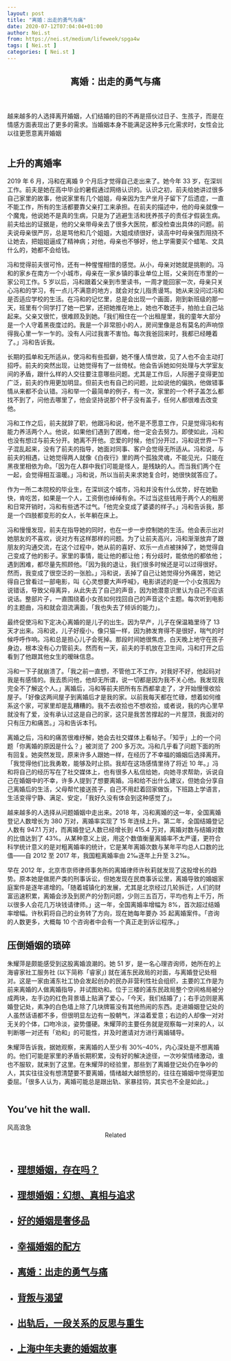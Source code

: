 ```yaml
---
layout: post
title: "离婚：出走的勇气与痛"
date: 2020-07-12T07:04:04+01:00
author: Nei.st
from: https://nei.st/medium/lifeweek/spga4w
tags: [ Nei.st ]
categories: [ Nei.st ]
---
```


<article class="post-22719 post type-post status-publish format-standard hentry category-lifeweek" id="post-22719"> <header class="page-header medium Archives"><div class="page-header__image"></div><div class="page-header__content"><h1 class="page-title text-align-center">离婚：出走的勇气与痛</h1></div> </header><div class="entry-content aesop-entry-content" id="post-22719-content"><link as="font" crossorigin="anonymous" href="//cdn.jsdelivr.net/gh/0nd1jyU39XQ/_/glyph/font-face/0uIzqoZjSuJfvSBnvgXTcApMtcVhMcpr.woff" rel="preload" type="font/woff"/><link as="font" crossorigin="anonymous" href="//cdn.jsdelivr.net/gh/0nd1jyU39XQ/_/glyph/font-face/1sTnSLZWDKucPX6SAk.woff" rel="preload" type="font/woff"/><p class="blog-post__description">越来越多的人选择离开婚姻，人们结婚的目的不再是搭伙过日子、生孩子，而是在情感方面表现出了更多的需求。当婚姻本身不能满足这种多元化需求时，女性会比以往更愿意离开婚姻</p><span id="more-22719"></span><div class="container img"><div class="aspectRatioPlaceholder"><div class="progressiveMedia" data-height="565" data-width="800"> <img alt="" class="progressiveMedia-image" data-src="https://cdn.jsdelivr.net/gh/0nd1jyU39XQ/_/img/1/1593573110773rtmvk.jpg" src="https://cdn.jsdelivr.net/gh/0nd1jyU39XQ/_/img/1/1593573110773rtmvk.jpg"/></div></div></div><h2>上升的离婚率</h2><p>2019 年 6 月，冯和在离婚 9 个月后才觉得自己走出来了。她今年 33 岁，在深圳工作。前夫是她在高中毕业的暑假通过网络认识的。认识之初，前夫给她讲过很多自己家里的故事，他说家里有几个姐姐，母亲因为生产坐月子留下了后遗症，一直不能工作，所有的生活都要靠父亲打工来承担。在前夫的描述中，他的母亲就像一个魔鬼，他说她不是真的生病，只是为了逃避生活和抚养孩子的责任才假装生病。前夫给出的证据是，他的父亲带母亲去了很多大医院，都没检查出具体的问题。前夫说母亲很严厉，总是骂他和几个姐姐，大姐成绩很好，读高中时母亲强烈阻挠不让她去，把姐姐逼成了精神病；对他，母亲也不够好，他上学需要买个蜡笔、文具什么的，她都不会给钱。</p><p>冯和觉得前夫很可怜，还有一种惺惺相惜的感觉。从小，母亲对她就是挑剔的。冯和的家乡在南方一个小城市，母亲在一家乡镇的事业单位上班，父亲则在市里的一家公司工作。5 岁以后，冯和跟着父亲到市里读书，一周才能回家一次，母亲只关心冯和的学习，有一点儿不满意的地方，就会对女儿指责谩骂。她从来没问过冯和是否适应学校的生活。在冯和的记忆里，总是会出现一个画面，刚到新班级的那一天，班里有个同学打了她一巴掌，还把她推在地上，她也不敢还手，拍拍土自己站起来。父亲又很忙，很难顾及到她。「我们租住在一个出租屋里，我的童年大部分是一个人守着黑夜度过的。我是一个非常胆小的人，房间里像是总有莫名的声响惊得我心里一乍一乍的。没有人问过我害不害怕。每次我爸回来时，我都已经睡着了。」冯和告诉我。</p><p>长期的孤单和无所适从，使冯和有些孤僻，她不懂人情世故，见了人也不会主动打招呼。前夫的突然出现，让她觉得有了一丝倚杖。他会告诉她如何处理与大学室友间的矛盾，跟什么样的人交往要注意哪些问题。尤其是工作后，人际圈子变得更加广泛，前夫的作用更加明显。但前夫也有自己的问题，比如说他的偏执，他做错事情从来都不会认错。冯和举一个最简单的例子，有一次，家里的一个杯子盖怎么都找不到了，问他去哪里了，他会坚持说那个杯子没有盖子，任何人都很难去改变他。</p><p>冯和工作之后，前夫就辞了职，他跟冯和说，他不是不愿意工作，只是觉得冯和有能力养活两个人。他说，如果他们遇到了困难，他一定会去努力。即使如此，冯和也没有想过与前夫分开。她离不开他。恋爱的时候，他们分开过，冯和说世界一下子混乱起来，没有了前夫的指导，她面对同事、客户会觉得无所适从。冯和说，与前夫的相遇，让她觉得两人就像《白夜行》里的两个孤独灵魂，不能见光，只能在黑夜里相依为命。「因为在人群中我们可能是怪人，是残缺的人。而当我们两个在一起，会觉得相互温暖。」冯和说，所以当前夫来求她复合时，她很快就答应了。</p><p>作为一所二本院校的毕业生，在深圳这个城市，冯和并没有什么优势，好在她勤快，肯吃苦，如果是一个人，工资倒也绰绰有余。不过当这些钱用于两个人的租房和日常开销时，冯和有些透不过气。「他完全变成了婆婆的样子。」冯和告诉我，那是一个四肢都变形的女人，长年躺在床上。</p><div class="code-block code-block-1" style="margin: 8px 0; clear: both;"><div class="container ads_KbHEVhh8Rw"><div class="card card--blog post-sidebar"><div class="card-body"><div class="logo_ngcontent-kty-0"> </div><div class="iframe-blocker U6XAMK63Vh00WqvF2BacIQ"><div class="background-h60B"> </div><div class="WumZiPCS4MeMw4pxQ"> </div></div></div><div class="card-footer"><div class="card-footer-wrapper" layout="row bottom-left"></div></div></div></div></div><p>冯和慢慢发现，前夫在指导她的同时，也在一步一步控制她的生活。他会表示出对她朋友的不喜欢，说对方有这样那样的问题。为了让前夫高兴，冯和渐渐放弃了跟朋友的沟通交流，在这个过程中，她从前的喜好、欢乐一点点被抹掉了，她觉得自己变成了他的影子。家里的事情，能让他的都让他；有分歧时，能依他的都依他；遇到困难，都尽量先照顾他。「因为我的退让，我们很多时候还是可以过得很好。然而，我变成了很空泛的一张脸。」冯和说，丢掉了自己让她觉得分外痛苦，她记得自己曾看过一部电影，叫《心灵想要大声呼喊》，电影讲述的是一个小女孩因为说错话，导致父母离异，从此失去了自己的声音，因为她潜意识里认为自己不应该说话。整部片子，一直围绕着小女孩如何找回自己的声音这个主题。每次听到电影的主题曲，冯和就会泪流满面，「我也失去了倾诉的能力」。</p><p>最终促使冯和下定决心离婚的是儿子的出生。因为早产，儿子在保温箱里待了 13 天才出来。冯和说，儿子好瘦小，像只猫一样，因为肺发育得不是很好，喘气的时候呼呼作响。冯和总是担心儿子会死掉。那段时间她很焦虑，白天晚上地守在孩子身边，根本没有心力管前夫。然而有一天，前夫的手机放在卫生间，冯和打开之后看到了他跟其他女生的暧昧信息。</p><p>冯和一下子就崩溃了。「我之前一直想，不管他工不工作，对我好不好，他起码对我是有感情的。我去质问他，他却无所谓，说一切都是因为我不关心他。我发现我完全不了解这个人。」离婚后，冯和等前夫把所有东西都拿走了，才开始慢慢收拾屋子。「好像这两间屋子到离婚后才是我的家。以前我每天都在忙碌，想着如何维系这个家，可家里却是乱糟糟的。我不去收拾也不想收拾，或者说，我的内心里早就没有了爱，没有承认过这是自己的家，这只是我苦苦撑起的一片屋顶，我面对的只有压力和痛苦。」冯和告诉本刊。</p><p>离婚之后，冯和的痛苦很难纾解，她会去社交媒体上看帖子。「知乎」上的一个问题「你离婚的原因是什么？」被浏览了 200 多万次。冯和几乎看了问题下面的所有回复。她突然发现，原来许多人跟她一样，在经历了不幸福的婚姻后选择离开。「我觉得他们比我勇敢，能够及时止损。我却在这场感情里待了将近 10 年。」冯和将自己的经历写在了社交媒体上，也有很多人私信给她，向她寻求帮助，诉说自己在婚姻中的不幸，许多人提到了想要离婚。冯和给不出什么建议，但她会分享自己离婚后的生活，父母帮忙接送孩子，自己不用赶着回家做饭，下班路上学语言，生活变得宁静、满足、安定，「我好久没有体会到这种感觉了」。</p><p>越来越多的人选择从问题婚姻中走出来。2018 年，冯和离婚的这一年，全国离婚登记人数增长为 380 万对，离婚率实现了 15 年连续上升。第二年，全国结婚登记人数有 947.1 万对，而离婚登记人数已经增长到 415.4 万对，离婚对数与结婚对数的比值达到了 43%。从某种意义上说，用这个数值衡量离婚率不太严谨，更符合科学统计意义的是对粗离婚率的统计，它是某年离婚次数与某年平均总人口数的比值——自 2012 至 2017 年，我国粗离婚率由 2‰逐年上升至 3.2‰。</p><p>早在 2012 年，北京市京师律师事务所的离婚律师许秋莉就发现了这股增长的趋势。原本她是做房产类的刑事诉讼，但她发现在民商事诉讼里，离婚导致的婚姻家庭案件是逐年递增的。「随着城镇化的发展，尤其是北京经过几轮拆迁，人们的财富迅速积累，离婚会涉及到房产的分割问题，少则三五百万，平均也有上千万，所以很多人会花几万块钱请律师。」这一年，全国离婚率增幅为 8%，首次超过结婚率增幅。许秋莉将自己的业务转了方向，现在她每年要办 35 起离婚案件。「咨询的人数更多，大概每 10 个咨询者中会有一个真正走到诉讼程序。」</p><div class="code-block code-block-1" style="margin: 8px 0; clear: both;"><div class="container ads_KbHEVhh8Rw"><div class="card card--blog post-sidebar"><div class="card-body"><div class="logo_ngcontent-kty-0"> </div><div class="iframe-blocker U6XAMK63Vh00WqvF2BacIQ"><div class="background-h60B"> </div><div class="WumZiPCS4MeMw4pxQ"> </div></div></div><div class="card-footer"><div class="card-footer-wrapper" layout="row bottom-left"></div></div></div></div></div><h2>压倒婚姻的琐碎</h2><p>朱耀萍是颇能感受到这股离婚浪潮的。她 51 岁，是一名心理咨询师，她所在的上海睿家社工服务社 (以下简称「睿家」) 就在浦东民政局的对面，与离婚登记处相对。这是一家由浦东社工协会发起创办的民办非营利性社会组织，主要的工作是为前来离婚的人做离婚指导，并试图劝和。位于三楼的浦东民政局整个空间格局被分成两块，左手边的红色背景墙上贴满了爱心，「今天，我们结婚了」；右手边则是离婚登记处，素净的白色墙上除了几块牌匾没有其他热闹的东西。走进婚姻登记处的人虽然话语都不多，但很明显左边有一股朝气，洋溢着爱意；右边的人却像一对对无关的个体，口吻冷淡，姿势僵硬。朱耀萍的主要任务就是观察每一对来的人，以判断哪一对还有「劝和」的可能性，并及时邀请对方进行离婚辅导。</p><p>朱耀萍告诉我，据她观察，来离婚的人至少有 30%–40%，内心深处是不想离婚的。他们可能是家里的矛盾长期积累，没有好的解决途径，一次吵架情绪激动，谁也不服软，就来到了这里。在朱耀萍的经验里，那些到了离婚登记处仍在争吵的人，其实往往没有想清楚要不要离婚，情绪越大越愤怒的，往往在婚姻中觉得更加委屈。「很多人认为，离婚可能总是跟出轨、家暴挂钩，其实也不全是如此。」</p><div class="aesop-content-comp-wrap aesop-content-comp-columns-1" id="aesop-content-component"><div class="container img gfw edge"><div class="BarrierFailsafe__fullBarrier___2bFWd"><div class="aspectRatioPlaceholder nykpaywall"><div class="progressiveMedia" data-height="880" data-width="1040"> <img alt="" class="progressiveMedia-image lazyload" data-src="https://cdn.jsdelivr.net/gh/0nd1jyU39XQ/_/img/1/full-desktop@2x.png" src="https://cdn.jsdelivr.net/gh/0nd1jyU39XQ/_/img/1/full-desktop@2x.png"/></div></div><h1 class="BarrierFailsafe__header___1VGQh">You’ve hit the wall.</h1><div class="BarrierFailsafe__body___2hQxl">风高浪急 <a class="wdAUwEkxSXQjBoQ" href="https://nei.st/medium/j2c6srlbezlceyrdintsxq" rel="noopener noreferrer nofollow" target="_blank"><span class="svgIcon svgIcon--questionMark svgIcon--19px"></span></a></div></div></div></div><section class="jsx-1092709871 collection"> <header class="jsx-1092709871 container"> <span class="jsx-65431776 text-icon text-right size-md spacing-xxtight weight-medium"> <span class="jsx-65431776 text"><span class="jsx-1092709871">Related</span></span></span> </header><ul class="jsx-1092709871 collection-list"><li class="jsx-1092709871"> <section class="jsx-2013367371 container"><div class="jsx-2013367371 content no-cover type-collection"><div class="jsx-2013367371 left"> <a class="jsx-2013367371" href="https://nei.st/medium/lifeweek/spga8w"><h2 class="jsx-2996311878 sidebar">理想婚姻，存在吗？</h2></a></div></div> </section></li><li class="jsx-1092709871"> <section class="jsx-2013367371 container"><div class="jsx-2013367371 content no-cover type-collection"><div class="jsx-2013367371 left"> <a class="jsx-2013367371" href="https://nei.st/medium/lifeweek/spga7w"><h2 class="jsx-2996311878 sidebar">理想婚姻：幻想、真相与追求</h2></a></div></div> </section></li><li class="jsx-1092709871"> <section class="jsx-2013367371 container"><div class="jsx-2013367371 content no-cover type-collection"><div class="jsx-2013367371 left"> <a class="jsx-2013367371" href="https://nei.st/medium/lifeweek/spga6w"><h2 class="jsx-2996311878 sidebar">好的婚姻是奢侈品</h2></a></div></div> </section></li><li class="jsx-1092709871"> <section class="jsx-2013367371 container"><div class="jsx-2013367371 content no-cover type-collection"><div class="jsx-2013367371 left"> <a class="jsx-2013367371" href="https://nei.st/medium/lifeweek/spga5w"><h2 class="jsx-2996311878 sidebar">幸福婚姻的配方</h2></a></div></div> </section></li><li class="jsx-1092709871"> <section class="jsx-2013367371 container"><div class="jsx-2013367371 content no-cover type-collection"><div class="jsx-2013367371 left"> <a class="jsx-2013367371" href="https://nei.st/medium/lifeweek/spga4w"><h2 class="jsx-2996311878 sidebar">离婚：出走的勇气与痛</h2></a></div></div> </section></li><li class="jsx-1092709871"> <section class="jsx-2013367371 container"><div class="jsx-2013367371 content no-cover type-collection"><div class="jsx-2013367371 left"> <a class="jsx-2013367371" href="https://nei.st/medium/lifeweek/spga3w"><h2 class="jsx-2996311878 sidebar">背叛与渴望</h2></a></div></div> </section></li><li class="jsx-1092709871"> <section class="jsx-2013367371 container"><div class="jsx-2013367371 content no-cover type-collection"><div class="jsx-2013367371 left"> <a class="jsx-2013367371" href="https://nei.st/medium/lifeweek/spga2w"><h2 class="jsx-2996311878 sidebar">出轨后，一段关系的反思与重生</h2></a></div></div> </section></li><li class="jsx-1092709871"> <section class="jsx-2013367371 container"><div class="jsx-2013367371 content no-cover type-collection"><div class="jsx-2013367371 left"> <a class="jsx-2013367371" href="https://nei.st/medium/lifeweek/spga1w"><h2 class="jsx-2996311878 sidebar">上海中年夫妻的婚姻故事</h2></a></div></div> </section></li></ul> </section><div class="container qyoLgsBMfk2RyP6PZqEQUQ"><div class="TA9FsqtAclEQEnnC"><a class="q9pBoz6iftkg" href="https://nei.st/category/medium/lifeweek" rel="noopener noreferrer nofollow"><div class="ISq0AssRMiRdK46s31e1tA"><div class="VBC0sS11TRzyNj7ur4DqLQ"></div></div></a></div></div></div></article>
